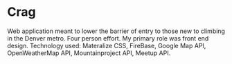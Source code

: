 # Crag
Web application meant to lower the barrier of entry to those new to climbing in the Denver metro. Four person effort. My primary role was front end design. Technology used: Materalize CSS, FireBase, Google Map API, OpenWeatherMap API, Mountainproject API, Meetup API.
